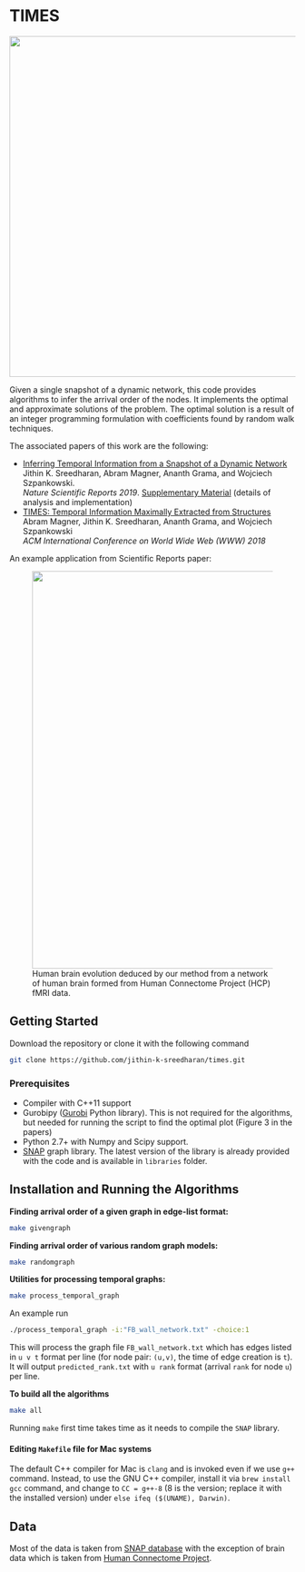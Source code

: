 # TIMES
<!-- ![image](https://user-images.githubusercontent.com/19230005/53579065-e0fdf500-3b46-11e9-9437-6471a42f26f4.png) -->
<img src="https://user-images.githubusercontent.com/19230005/53579065-e0fdf500-3b46-11e9-9437-6471a42f26f4.png" width="600">


Given a single snapshot of a dynamic network, this code provides algorithms to infer the arrival order of the nodes.
It implements the optimal and approximate solutions of the problem. The optimal solution is a result of an integer programming formulation with coefficients found by random walk techniques.

The associated papers of this work are the following:
* [Inferring Temporal Information from a Snapshot of a Dynamic Network](https://rdcu.be/boQ5z)\
Jithin K. Sreedharan, Abram Magner, Ananth Grama, and Wojciech Szpankowski.\
_Nature Scientific Reports 2019_. [Supplementary Material](https://static-content.springer.com/esm/art%3A10.1038%2Fs41598-019-38912-0/MediaObjects/41598_2019_38912_MOESM1_ESM.pdf) (details of analysis and implementation)
* [TIMES: Temporal Information Maximally Extracted from Structures](https://dl.acm.org/citation.cfm?id=3186105)\
Abram Magner, Jithin K. Sreedharan, Ananth Grama, and Wojciech Szpankowski\
_ACM International Conference on World Wide Web (WWW) 2018_

An example application from Scientific Reports paper:
<figure>
<img src="https://user-images.githubusercontent.com/19230005/53579668-fcb5cb00-3b47-11e9-8e39-dfd186865462.png" width="700">
<figcaption>
Human brain evolution deduced by our method from a network of human brain formed from Human Connectome Project (HCP) fMRI data.
</figcaption>
</figure>

## Getting Started
Download the repository or clone it with the following command
```bash
git clone https://github.com/jithin-k-sreedharan/times.git
```

### Prerequisites
- Compiler with C++11 support
- Gurobipy ([Gurobi](http://www.gurobi.com/) Python library). This is not required for the algorithms, but needed for running the script to find the optimal plot (Figure 3 in the papers)
- Python 2.7+ with Numpy and Scipy support.
- [SNAP](https://snap.stanford.edu/snap/index.html) graph library. The latest version of the library is already provided with the code and is available in `libraries` folder.

## Installation and Running the Algorithms
**Finding arrival order of a given graph in edge-list format:**
```bash
make givengraph
```
**Finding arrival order of various random graph models:**
```bash
make randomgraph
```
**Utilities for processing temporal graphs:**
```bash
make process_temporal_graph
```
An example run
```bash
./process_temporal_graph -i:"FB_wall_network.txt" -choice:1
```
This will process the graph file `FB_wall_network.txt` which has edges listed in `u v t` format per line (for node pair: `(u,v)`, the time of edge creation is `t`). It will output `predicted_rank.txt` with `u rank` format (arrival `rank` for node `u`) per line.

**To build all the algorithms**
```bash
make all
```
Running `make` first time takes time as it needs to compile the `SNAP` library.

#### Editing `Makefile` file for Mac systems
The default C++ compiler for Mac is `clang` and is invoked even if we use `g++` command. Instead, to use the GNU C++ compiler, install it via `brew install gcc` command, and change to `CC = g++-8` (8 is the version; replace it with the installed version) under `else ifeq ($(UNAME), Darwin)`.

## Data
Most of the data is taken from [SNAP database](https://snap.stanford.edu/data/index.html) with the exception of brain data which is taken from [Human Connectome Project](https://www.humanconnectome.org/study/hcp-young-adult/document/extensively-processed-fmri-data-documentation).
<!-- For the brain Connectome data, please download the brain connectome data from [here](link). The data is cleaned matrix version of the original human connectome project data. The code to clean the data is available here.
 -->
